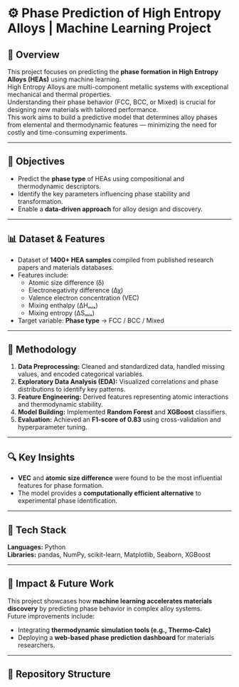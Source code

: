 # ⚙️ Phase Prediction of High Entropy Alloys | Machine Learning Project

## 🧠 Overview
This project focuses on predicting the **phase formation in High Entropy Alloys (HEAs)** using machine learning.  
High Entropy Alloys are multi-component metallic systems with exceptional mechanical and thermal properties.  
Understanding their phase behavior (FCC, BCC, or Mixed) is crucial for designing new materials with tailored performance.  
This work aims to build a predictive model that determines alloy phases from elemental and thermodynamic features — minimizing the need for costly and time-consuming experiments.

---

## 🎯 Objectives
- Predict the **phase type** of HEAs using compositional and thermodynamic descriptors.  
- Identify the key parameters influencing phase stability and transformation.  
- Enable a **data-driven approach** for alloy design and discovery.

---

## 📊 Dataset & Features
- Dataset of **1400+ HEA samples** compiled from published research papers and materials databases.  
- Features include:
  - Atomic size difference (δ)  
  - Electronegativity difference (Δχ)  
  - Valence electron concentration (VEC)  
  - Mixing enthalpy (ΔHₘᵢₓ)  
  - Mixing entropy (ΔSₘᵢₓ)  
- Target variable: **Phase type** → FCC / BCC / Mixed  

---

## 🧩 Methodology
1. **Data Preprocessing:** Cleaned and standardized data, handled missing values, and encoded categorical variables.  
2. **Exploratory Data Analysis (EDA):** Visualized correlations and phase distributions to identify key patterns.  
3. **Feature Engineering:** Derived features representing atomic interactions and thermodynamic stability.  
4. **Model Building:** Implemented **Random Forest** and **XGBoost** classifiers.  
5. **Evaluation:** Achieved an **F1-score of 0.83** using cross-validation and hyperparameter tuning.

---

## 🔍 Key Insights
- **VEC** and **atomic size difference** were found to be the most influential features for phase formation.  
- The model provides a **computationally efficient alternative** to experimental phase identification.

---

## 🧰 Tech Stack
**Languages:** Python  
**Libraries:** pandas, NumPy, scikit-learn, Matplotlib, Seaborn, XGBoost  

---

## 🚀 Impact & Future Work
This project showcases how **machine learning accelerates materials discovery** by predicting phase behavior in complex alloy systems.  
Future improvements include:
- Integrating **thermodynamic simulation tools (e.g., Thermo-Calc)**  
- Deploying a **web-based phase prediction dashboard** for materials researchers.

---

## 📂 Repository Structure

